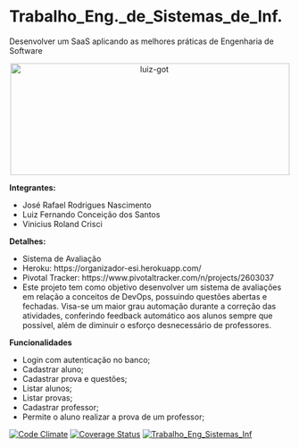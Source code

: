 # Trabalho_Eng._de_Sistemas_de_Inf.
Desenvolver um SaaS aplicando as melhores práticas de Engenharia de Software


<div align="center">
 <img alt="luiz-got" height="200" width="500" src="https://media.giphy.com/media/UehcPssUfgQUM/giphy.gif">
</div>


<b>Integrantes:</b> 

<ul>
 <li>José Rafael Rodrigues Nascimento</li>
 <li>Luiz Fernando Conceição dos Santos</li>
 <li>Vinicius Roland Crisci</li>
</ul>

<b>Detalhes:</b> 

<ul>
 <li>Sistema de Avaliação</li>
 <li>Heroku: https://organizador-esi.herokuapp.com/ </li>
 <li>Pivotal Tracker: https://www.pivotaltracker.com/n/projects/2603037 </li>
 <li>Este projeto tem como objetivo desenvolver um sistema de avaliações em relação a conceitos de DevOps, possuindo questões abertas e fechadas. Visa-se um maior grau automação durante a correção das atividades, conferindo feedback automático aos alunos sempre que possível, além de diminuir o esforço desnecessário de professores.
</li>
</ul>

<b> Funcionalidades </b>
<ul>
 <li>Login com autenticação no banco;</li>
 <li>Cadastrar aluno;</li>
 <li>Cadastrar prova e questões;</li>
  <li>Listar alunos;</li>
 <li>Listar provas;</li>
 <li>Cadastrar professor;</li>
 <li>Permite o aluno realizar a prova de um professor;</li>
</ul>



[![Code Climate](https://codeclimate.com/github/LuizFernando4186/Trabalho_Eng_de_Sistemas_de_Inf/badges/gpa.svg)](https://codeclimate.com/github/LuizFernando4186/Trabalho_Eng_de_Sistemas_de_Inf)
[![Coverage Status](https://coveralls.io/repos/github/LuizFernando4186/Trabalho_Eng_de_Sistemas_de_Inf/badge.svg?branch=main)](https://coveralls.io/github/LuizFernando4186/Trabalho_Eng_de_Sistemas_de_Inf?branch=main)
[![Trabalho_Eng_Sistemas_Inf](https://github.com/LuizFernando4186/Trabalho_Eng_de_Sistemas_de_Inf/actions/workflows/main.yml/badge.svg)](https://github.com/LuizFernando4186/Trabalho_Eng_de_Sistemas_de_Inf/actions/workflows/main.yml)

